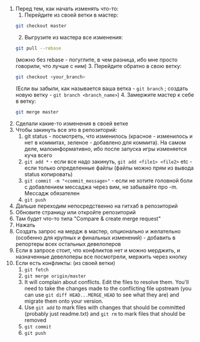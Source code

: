 1. Перед тем, как начать изменять что-то:  
   1. Перейдите из своей ветки в мастер:
   ```sh
   git checkout master
   ```
   2. Выгрузите из мастера все изменения:
   ```sh
   git pull --rebase
   ```
   (можно без rebase - погуглите, в чем разница, ибо мне просто говорили, что лучше с ним)
   3. Перейдите обратно в свою ветку:
   ```sh
   git checkout <your_branch>
   ```
   (Если вы забыли, как называется ваша ветка - `git branch` ; создать новую ветку - `git branch <branch_name>`)
   4. Замержите мастер к себе в ветку:
   ```sh
   git merge master
   ```
2. Сделали какие-то изменения в своей ветке
3. Чтобы закинуть все это в репозиторий:
   1. git status - посмотреть, что изменилось (красное - изменилось и нет в коммитах, зеленое - добавлено для коммита). На самом деле, малоинформативно, ибо после запуска игры изменяется куча всего
   2. `git add *` - если все надо закинуть, `git add <file1> <file2>` etc - если только определенные файлы (файлы можно прям из вывода status копировать)
   3. `git commit -m "<commit_message>"` - если не хотите головной боли с добавлением мессаджа через вим, не забывайте про -m. Мессадж обязателен
   4. `git push`
4. Дальше переходим непосредственно на гитхаб в репозиторий
5. Обновите страницу или откройте репозиторий
6. Там будет что-то типа "Compare & create merge request"
7. Нажать
8. Создать запрос на мердж в мастер, опционально и желательно (особенно для крупных и финальных изменений) - добавить в репортеры всех остальных девелоперов
9. Если в запросе стоит, что конфликтов нет и можно мерджить, и назначенные девелоперы все посмотрели, мержить через кнопку
10. Если есть конфликты: (из своей ветки)
  	 1. `git fetch`
    2. `git merge origin/master`
    3. It will complain about conflicts. Edit the files to resolve them. You'll need to take the changes made to the conflicting file upstream (you can use `git diff HEAD...MERGE_HEAD` to see what they are) and migrate them onto your version.
    4. Use `git add` to mark files with changes that should be committed (probably just readme.txt) and `git rm` to mark files that should be removed 
    5. `git commit`
    6. `git push`
